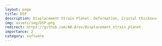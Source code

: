 ```yaml
---
layout: page
title: DSP
description: Displacement Strain Planet. Deformation, Crustal thickness, and Gravity in spherical harmonics (Python)
img: assets/img/DSP.png
redirect: https://github.com/AB-Ares/Displacement_strain_planet
importance: 2
category: software
---
```

